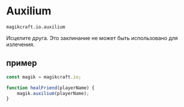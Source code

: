 
# Auxilium

`magikcraft.io.auxilium`

Исцелите друга. Это заклинание не может быть использовано для излечения.

## пример

```javascript
const magik = magikcraft.io;

function healFriend(playerName) {
    magik.auxilium(playerName);
}
```